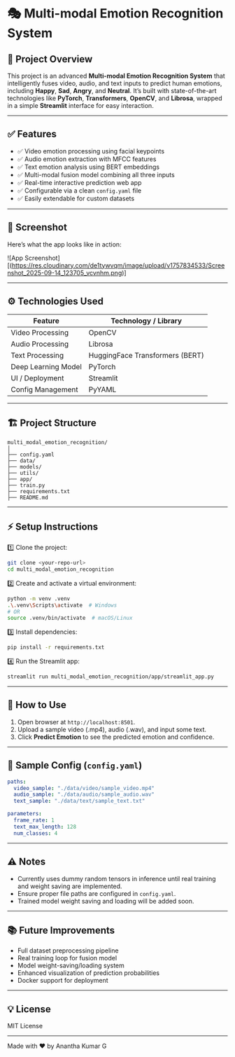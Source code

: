 # 🎭 Multi-modal Emotion Recognition System

## 🚀 Project Overview

This project is an advanced **Multi-modal Emotion Recognition System** that intelligently fuses video, audio, and text inputs to predict human emotions, including **Happy**, **Sad**, **Angry**, and **Neutral**. It’s built with state-of-the-art technologies like **PyTorch**, **Transformers**, **OpenCV**, and **Librosa**, wrapped in a simple **Streamlit** interface for easy interaction.

---

## ✅ Features

- ✅ Video emotion processing using facial keypoints
- ✅ Audio emotion extraction with MFCC features
- ✅ Text emotion analysis using BERT embeddings
- ✅ Multi-modal fusion model combining all three inputs
- ✅ Real-time interactive prediction web app
- ✅ Configurable via a clean `config.yaml` file
- ✅ Easily extendable for custom datasets

---

## 📸 Screenshot

Here’s what the app looks like in action:

![App Screenshot][(https://res.cloudinary.com/de1tywvqm/image/upload/v1757834533/Screenshot_2025-09-14_123705_vcvnhm.png)]

---

## ⚙️ Technologies Used

| Feature             | Technology / Library           |
|---------------------|--------------------------------|
| Video Processing    | OpenCV                         |
| Audio Processing    | Librosa                        |
| Text Processing     | HuggingFace Transformers (BERT) |
| Deep Learning Model | PyTorch                        |
| UI / Deployment     | Streamlit                      |
| Config Management   | PyYAML                         |

---

## 🏗️ Project Structure

```plaintext
multi_modal_emotion_recognition/
│
├── config.yaml
├── data/
├── models/
├── utils/
├── app/
├── train.py
├── requirements.txt
├── README.md
````

---

## ⚡ Setup Instructions

1️⃣ Clone the project:

```bash
git clone <your-repo-url>
cd multi_modal_emotion_recognition
```

2️⃣ Create and activate a virtual environment:

```bash
python -m venv .venv
.\.venv\Scripts\activate  # Windows
# OR
source .venv/bin/activate  # macOS/Linux
```

3️⃣ Install dependencies:

```bash
pip install -r requirements.txt
```

4️⃣ Run the Streamlit app:

```bash
streamlit run multi_modal_emotion_recognition/app/streamlit_app.py
```

---

## 🚀 How to Use

1. Open browser at `http://localhost:8501`.
2. Upload a sample video (.mp4), audio (.wav), and input some text.
3. Click **Predict Emotion** to see the predicted emotion and confidence.

---

## 📝 Sample Config (`config.yaml`)

```yaml
paths:
  video_sample: "./data/video/sample_video.mp4"
  audio_sample: "./data/audio/sample_audio.wav"
  text_sample: "./data/text/sample_text.txt"

parameters:
  frame_rate: 1
  text_max_length: 128
  num_classes: 4
```

---

## ⚠️ Notes

* Currently uses dummy random tensors in inference until real training and weight saving are implemented.
* Ensure proper file paths are configured in `config.yaml`.
* Trained model weight saving and loading will be added soon.

---

## 📚 Future Improvements

* Full dataset preprocessing pipeline
* Real training loop for fusion model
* Model weight-saving/loading system
* Enhanced visualization of prediction probabilities
* Docker support for deployment

---

## 💡 License

MIT License

---

Made with ❤️ by Anantha Kumar G

```

```

